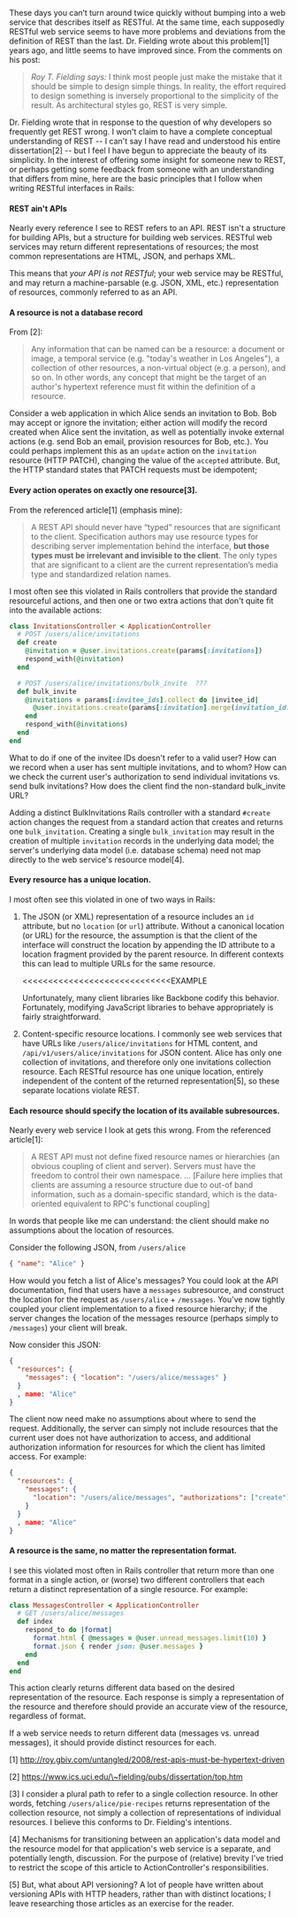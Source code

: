 These days you can’t turn around twice quickly without bumping into a web service that describes itself as RESTful.   At the same time, each supposedly RESTful web service seems to have more problems and deviations from the definition of REST than the last.  Dr. Fielding wrote about this problem[1] years ago, and little seems to have improved since.  From the comments on his post:

> *Roy T. Fielding says:*
> I think most people just make the mistake that it should be simple to design simple things. In reality, the effort required to design something is inversely proportional to the simplicity of the result. As architectural styles go, REST is very simple.

Dr. Fielding wrote that in response to the question of why developers so frequently get REST wrong.  I won't claim to have a complete conceptual understanding of REST -- I can't say I have read and understood his entire dissertation[2] -- but I feel I have begun to appreciate the beauty of its simplicity.  In the interest of offering some insight for someone new to REST, or perhaps getting some feedback from someone with an understanding that differs from mine, here are the basic principles that I follow when writing RESTful interfaces in Rails:

#### REST ain't APIs

Nearly every reference I see to REST refers to an API.  REST isn't a structure for building APIs, but a structure for building web services.  RESTful web services may return different representations of resources; the most common representations are HTML, JSON, and perhaps XML.

This means that *your API is not RESTful*; your web service may be RESTful, and may return a machine-parsable (e.g. JSON, XML, etc.) representation of resources, commonly referred to as an API.

#### A resource is not a database record

From [2]:
> Any information that can be named can be a resource: a document or image, a temporal service (e.g. "today's weather in Los Angeles"), a collection of other resources, a non-virtual object (e.g. a person), and so on. In other words, any concept that might be the target of an author's hypertext reference must fit within the definition of a resource.

Consider a web application in which Alice sends an invitation to Bob.  Bob may accept or ignore the invitation; either action will modify the record created when Alice sent the invitation, as well as potentially invoke external actions (e.g. send Bob an email, provision resources for Bob, etc.).  You could perhaps implement this as an `update` action on the `invitation` resource (HTTP PATCH), changing the value of the `accepted` attribute.  But, the HTTP standard states that PATCH requests must be idempotent; 

#### Every action operates on exactly one resource[3].

From the referenced article[1] (emphasis mine):

> A REST API should never have “typed” resources that are significant to the client. Specification authors may use resource types for describing server implementation behind the interface, **but those types must be irrelevant and invisible to the client**.  The only types that are significant to a client are the current representation’s media type and standardized relation names.

I most often see this violated in Rails controllers that provide the standard resourceful actions, and then one or two extra actions that don't quite fit into the available actions:

```ruby
class InvitationsController < ApplicationController
  # POST /users/alice/invitations
  def create
    @invitation = @user.invitations.create(params[:invitations])
    respond_with(@invitation)
  end

  # POST /users/alice/invitations/bulk_invite  ???
  def bulk_invite
    @invitations = params[:invitee_ids].collect do |invitee_id|
      @user.invitations.create(params[:invitation].merge(invitation_id: invitation_id))
    end
    respond_with(@invitations)
  end
end
```

What to do if one of the invitee IDs doesn't refer to a valid user?  How can we record when a user has sent multiple invitations, and to whom?  How can we check the current user's authorization to send individual invitations vs. send bulk invitations?  How does the client find the non-standard bulk_invite URL?

Adding a distinct BulkInvitations Rails controller with a standard `#create` action changes the request from a standard action that creates and returns one `bulk_invitation`.  Creating a single `bulk_invitation` may result in the creation of multiple `invitation` records in the underlying data model; the server's underlying data model (i.e. database schema) need not map directly to the web service's resource model[4].

#### Every resource has a unique location.

I most often see this violated in one of two ways in Rails:

1. The JSON (or XML) representation of a resource includes an `id` attribute, but no `location` (or `url`) attribute.  Without a canonical location (or URL) for the resource, the assumption is that the client of the interface will construct the location by appending the ID attribute to a location fragment provided by the parent resource.  In different contexts this can lead to multiple URLs for the same resource.

    <<<<<<<<<<<<<<<<<<<<<<<<<<<<<EXAMPLE

    Unfortunately, many client libraries like Backbone codify this behavior.  Fortunately, modifying JavaScript libraries to behave appropriately is fairly straightforward.

2. Content-specific resource locations.  I commonly see web services that have URLs like `/users/alice/invitations` for HTML content, and `/api/v1/users/alice/invitations` for JSON content.  Alice has only one collection of invitations, and therefore only one invitations collection resource.  Each RESTful resource has one unique location, entirely independent of the content of the returned representation[5], so these separate locations violate REST.

#### Each resource should specify the location of its available subresources.

Nearly every web service I look at gets this wrong.  From the referenced article[1]:

> A REST API must not define fixed resource names or hierarchies (an obvious coupling of client and server). Servers must have the freedom to control their own namespace. ... [Failure here implies that clients are assuming a resource structure due to out-of band information, such as a domain-specific standard, which is the data-oriented equivalent to RPC's functional coupling]

In words that people like me can understand: the client should make no assumptions about the location of resources.

Consider the following JSON, from `/users/alice`

```json
{ "name": "Alice" }
```

How would you fetch a list of Alice's messages?  You could look at the API documentation, find that users have a `messages` subresource, and construct the location for the request as `/users/alice` + `/messages`.  You've now tightly coupled your client implementation to a fixed resource hierarchy; if the server changes the location of the messages resource (perhaps simply to `/messages`) your client will break.

Now consider this JSON:

```json
{ 
  "resources": {
    "messages": { "location": "/users/alice/messages" }
  }
  , name: "Alice"
}
```

The client now need make no assumptions about where to send the request.  Additionally, the server can simply not include resources that the current user does not have authorization to access, and additional authorization information for resources for which the client has limited access.  For example:

```json
{ 
  "resources": {
    "messages": {
      "location": "/users/alice/messages", "authorizations": ["create"]
    }
  }
  , name: "Alice"
}
```

#### A resource is the same, no matter the representation format.

I see this violated most often in Rails controller that return more than one format in a single action, or (worse) two different controllers that each return a distinct representation of a single resource.  For example:

```ruby
class MessagesController < ApplicationController
  # GET /users/alice/messages
  def index
    respond_to do |format|
      format.html { @messages = @user.unread_messages.limit(10) }
      format.json { render json: @user.messages }
    end
  end
end
```

This action clearly returns different data based on the desired representation of the resource.  Each response is simply a representation of the resource and therefore should provide an accurate view of the resource, regardless of format.

If a web service needs to return different data (messages vs. unread messages), it should provide distinct resources for each.

[1] http://roy.gbiv.com/untangled/2008/rest-apis-must-be-hypertext-driven

[2] https://www.ics.uci.edu/\~fielding/pubs/dissertation/top.htm

[3] I consider a plural path to refer to a single collection resource.  In other words, fetching `/users/alice/pie-recipes` returns representation of the collection resource, not simply a collection of representations of individual resources.  I believe this conforms to Dr. Fielding's intentions.

[4] Mechanisms for transitioning between an application's data model and the resource model for that application's web service is a separate, and potentially length, discussion.  For the purpose of (relative) brevity I've tried to restrict the scope of this article to ActionController's responsibilities.

[5] But, what about API versioning?  A lot of people have written about versioning APIs with HTTP headers, rather than with distinct locations; I leave researching those articles as an exercise for the reader.

